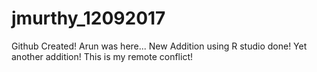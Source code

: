 # jmurthy_12092017
Github Created!
Arun was here... 
New Addition using R studio done!
Yet another addition!
This is my remote conflict!

